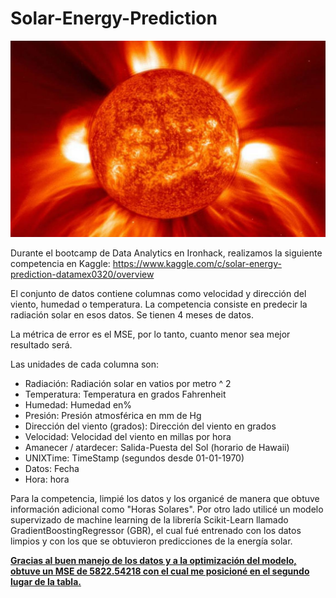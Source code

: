 # Solar-Energy-Prediction

![](sol.jpg)



Durante el bootcamp de Data Analytics en Ironhack, realizamos la siguiente competencia en Kaggle:  https://www.kaggle.com/c/solar-energy-prediction-datamex0320/overview

El conjunto de datos contiene columnas como velocidad y dirección del viento, humedad o temperatura. La competencia consiste en predecir la radiación solar en esos datos. Se tienen 4 meses de datos.

La métrica de error es el MSE, por lo tanto, cuanto menor sea mejor resultado será.

Las unidades de cada columna son:

- Radiación: Radiación solar en vatios por metro ^ 2
- Temperatura: Temperatura en grados Fahrenheit
- Humedad: Humedad en%
- Presión: Presión atmosférica en mm de Hg
- Dirección del viento (grados): Dirección del viento en grados
- Velocidad: Velocidad del viento en millas por hora
- Amanecer / atardecer: Salida-Puesta del Sol (horario de Hawaii)
- UNIXTime: TimeStamp (segundos desde 01-01-1970)
- Datos: Fecha
- Hora: hora

Para la competencia, limpié los datos y los organicé de manera que obtuve información adicional como "Horas Solares". Por otro lado utilicé un modelo supervizado de machine learning de la librería Scikit-Learn llamado GradientBoostingRegressor (GBR), el cual fué entrenado con los datos limpios y con los que se obtuvieron predicciones de la energía solar.

**<u>Gracias al buen manejo de los datos y a la optimización del modelo, obtuve un MSE de 5822.54218 con el cual me posicioné en el segundo lugar de la tabla.</u>**